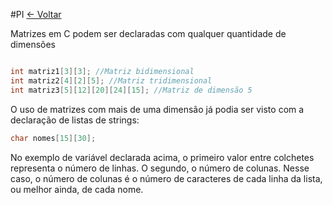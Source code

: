 #PI 
[<- Voltar](./Menu.md)

Matrizes em C podem ser declaradas com qualquer quantidade de dimensões

```c

int matriz1[3][3]; //Matriz bidimensional
int matriz2[4][2][5]; //Matriz tridimensional
int matriz3[5][12][20][24][15]; //Matriz de dimensão 5
```

O uso de matrizes com mais de uma dimensão já podia ser visto com a declaração de listas de strings:

```c
char nomes[15][30];
```

No exemplo de variável declarada acima, o primeiro valor entre colchetes representa o número de linhas. O segundo, o número de colunas. Nesse caso, o número de colunas é o número de caracteres de cada linha da lista, ou melhor ainda, de cada nome.